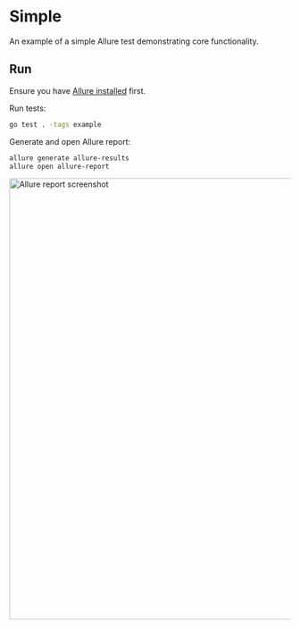# Simple

An example of a simple Allure test demonstrating core functionality.

## Run

Ensure you have [Allure installed](https://allurereport.org/docs/install/) first.

Run tests:

```bash
go test . -tags example
```

Generate and open Allure report:

```bash
allure generate allure-results
allure open allure-report
```

<img width="1142" height="790" alt="Allure report screenshot" src="https://github.com/user-attachments/assets/6f8e9223-18de-4c20-a2c2-2644a74a2130" />
